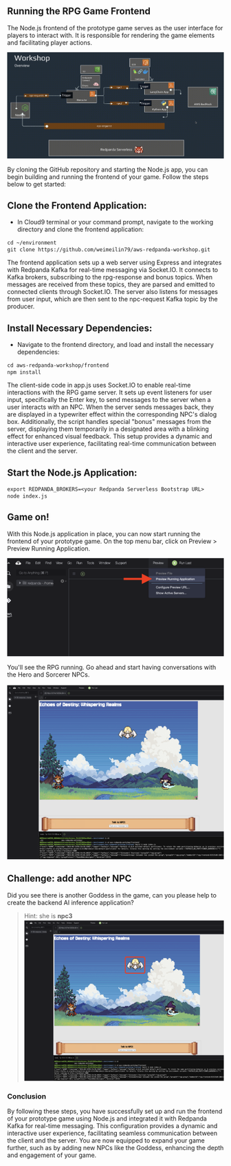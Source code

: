 ##  Running the RPG Game Frontend


The Node.js frontend of the prototype game serves as the user interface for players to interact with. It is responsible for rendering the game elements and facilitating player actions. 

![Overview](../images/workshop-overview-01.gif)

By cloning the GitHub repository and starting the Node.js app, you can begin building and running the frontend of your game. Follow the steps below to get started:

## Clone the Frontend Application:

- In Cloud9 terminal or your command prompt, navigate to the working directory and clone the frontend application:

```
cd ~/environment
git clone https://github.com/weimeilin79/aws-redpanda-workshop.git
```

The frontend application sets up a web server using Express and integrates with Redpanda Kafka for real-time messaging via Socket.IO. It connects to Kafka brokers, subscribing to the rpg-response and bonus topics. When messages are received from these topics, they are parsed and emitted to connected clients through Socket.IO. The server also listens for messages from user input, which are then sent to the npc-request Kafka topic by the producer.


## Install Necessary Dependencies:
- Navigate to the frontend directory, and load and install the necessary dependencies:
```
cd aws-redpanda-workshop/frontend
npm install
```

The client-side code in app.js uses Socket.IO to enable real-time interactions with the RPG game server. It sets up event listeners for user input, specifically the Enter key, to send messages to the server when a user interacts with an NPC. When the server sends messages back, they are displayed in a typewriter effect within the corresponding NPC's dialog box. Additionally, the script handles special "bonus" messages from the server, displaying them temporarily in a designated area with a blinking effect for enhanced visual feedback. This setup provides a dynamic and interactive user experience, facilitating real-time communication between the client and the server.

## Start the Node.js Application:
  
```
export REDPANDA_BROKERS=<your Redpanda Serverless Bootstrap URL>
node index.js
```

## Game on!
With this Node.js application in place, you can now start running the frontend of your prototype game. On the top menu bar, click on Preview > Preview Running Application.

![Add Trigger](../images/node-preview.png)

You'll see the RPG running. Go ahead and start having conversations with the Hero and Sorcerer NPCs.

![RPG Game](../images/node-rpg.png)

## Challenge: add another NPC 

Did you see there is another Goddess in the game, can you please help to create the backend AI inference application?

> Hint: she is **npc3**
![RPG Game](../images/node-rpg-goddess.png)


### Conclusion

By following these steps, you have successfully set up and run the frontend of your prototype game using Node.js and integrated it with Redpanda Kafka for real-time messaging. This configuration provides a dynamic and interactive user experience, facilitating seamless communication between the client and the server. You are now equipped to expand your game further, such as by adding new NPCs like the Goddess, enhancing the depth and engagement of your game.

